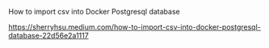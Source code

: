 How to import csv into Docker Postgresql database

https://sherryhsu.medium.com/how-to-import-csv-into-docker-postgresql-database-22d56e2a1117
